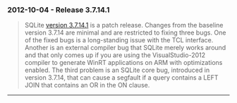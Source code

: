 ### 2012\-10\-04 \- Release 3\.7\.14\.1


> SQLite [version 3\.7\.14\.1](releaselog/3_7_14_1.html) is a patch release. Changes from the baseline
>  version 3\.7\.14 are minimal and are restricted to fixing three bugs.
>  One of the fixed bugs is a long\-standing issue with the TCL interface.
>  Another is an external compiler bug that SQLite merely works around and
>  that only comes up if you are using the VisualStudio\-2012 compiler to
>  generate WinRT applications on ARM with optimizations enabled. The
>  third problem is an SQLite core bug, introduced in version 3\.7\.14, that
>  can cause a segfault if a query contains a LEFT JOIN that contains an OR
>  in the ON clause.



---

